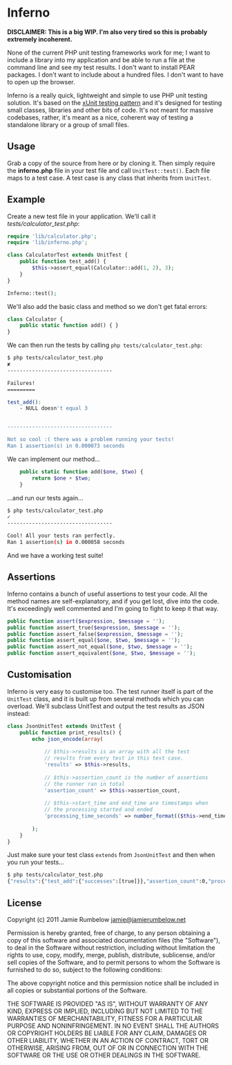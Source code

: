 Inferno
=======

**DISCLAIMER: This is a big WIP. I'm also very tired so this is probably extremely incoherent.**

None of the current PHP unit testing frameworks work for me; I want to include a library into my application and be able to run a file at the command line and see my test results. I don't want to install PEAR packages. I don't want to include about a hundred files. I don't want to have to open up the browser.

Inferno is a really quick, lightweight and simple to use PHP unit testing solution. It's based on the [xUnit testing pattern](http://en.wikipedia.org/wiki/XUnit) and it's designed for testing small classes, libraries and other bits of code. It's not meant for massive codebases, rather, it's meant as a nice, coherent way of testing a standalone library or a group of small files.

## Usage

Grab a copy of the source from here or by cloning it. Then simply require the **inferno.php** file in your test file and call `UnitTest::test()`. Each file maps to a test case. A test case is any class that inherits from `UnitTest`.

## Example

Create a new test file in your application. We'll call it *tests/calculator_test.php*:

``` php
require 'lib/calculator.php';
require 'lib/inferno.php';

class CalculatorTest extends UnitTest {
	public function test_add() {
		$this->assert_equal(Calculator::add(1, 2), 3);
	}
}

Inferno::test();
```

We'll also add the basic class and method so we don't get fatal errors:

``` php
class Calculator {
	public static function add() { }
}
```

We can then run the tests by calling `php tests/calculator_test.php`:

``` bash
$ php tests/calculator_test.php
✘ 
----------------------------------

Failures!
=========

test_add():
	- NULL doesn't equal 3


----------------------------------

Not so cool :( there was a problem running your tests!
Ran 1 assertion(s) in 0.000073 seconds
```

We can implement our method...

``` php 
	public static function add($one, $two) {
		return $one + $two;
	}
```

...and run our tests again...

``` bash
$ php tests/calculator_test.php
✓ 
----------------------------------

Cool! All your tests ran perfectly.
Ran 1 assertion(s) in 0.000058 seconds
```

And we have a working test suite!

## Assertions

Inferno contains a bunch of useful assertions to test your code. All the method names are self-explanatory, and if you get lost, dive into the code. It's exceedingly well commented and I'm going to fight to keep it that way.

``` php
public function assert($expression, $message = '');
public function assert_true($expression, $message = '');
public function assert_false($expression, $message = '');
public function assert_equal($one, $two, $message = '');
public function assert_not_equal($one, $two, $message = '');
public function assert_equivalent($one, $two, $message = '');
```

## Customisation

Inferno is very easy to customise too. The test runner itself is part of the `UnitTest` class, and it is built up from several methods which you can overload. We'll subclass UnitTest and output the test results as JSON instead:

``` php
class JsonUnitTest extends UnitTest {
	public function print_results() {
		echo json_encode(array(
		
			// $this->results is an array with all the test
			// results from every test in this test case.
			'results' => $this->results,
			
			// $this->assertion_count is the number of assertions
			// the runner ran in total
			'assertion_count' => $this->assertion_count,
			
			// $this->start_time and end_time are timestamps when
			// the processing started and ended
			'processing_time_seconds' => number_format(($this->end_time - $this->start_time), 6)
			
		);
	}
}
```

Just make sure your test class `extends` from `JsonUnitTest` and then when you run your tests...

``` bash
$ php tests/calculator_test.php
{"results":{"test_add":{"successes":[true]}},"assertion_count":0,"processing_time_seconds":"0.000051"}
```

## License

Copyright (c) 2011 Jamie Rumbelow <jamie@jamierumbelow.net>

Permission is hereby granted, free of charge, to any person obtaining a copy
of this software and associated documentation files (the "Software"), to deal
in the Software without restriction, including without limitation the rights
to use, copy, modify, merge, publish, distribute, sublicense, and/or sell
copies of the Software, and to permit persons to whom the Software is
furnished to do so, subject to the following conditions:

The above copyright notice and this permission notice shall be included in
all copies or substantial portions of the Software.

THE SOFTWARE IS PROVIDED "AS IS", WITHOUT WARRANTY OF ANY KIND, EXPRESS OR
IMPLIED, INCLUDING BUT NOT LIMITED TO THE WARRANTIES OF MERCHANTABILITY,
FITNESS FOR A PARTICULAR PURPOSE AND NONINFRINGEMENT. IN NO EVENT SHALL THE
AUTHORS OR COPYRIGHT HOLDERS BE LIABLE FOR ANY CLAIM, DAMAGES OR OTHER
LIABILITY, WHETHER IN AN ACTION OF CONTRACT, TORT OR OTHERWISE, ARISING FROM,
OUT OF OR IN CONNECTION WITH THE SOFTWARE OR THE USE OR OTHER DEALINGS IN THE
SOFTWARE.